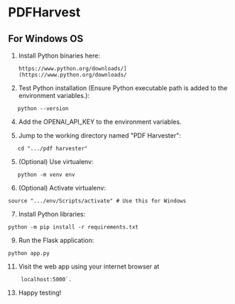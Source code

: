 # PDFHarvest

## For Windows OS

1. Install Python binaries here:
   ```
   https://www.python.org/downloads/](https://www.python.org/downloads/
   ```
3. Test Python installation (Ensure Python executable path is added to the environment variables.):
```
   python --version
```


4. Add the OPENAI_API_KEY to the environment variables.

5. Jump to the working directory named "PDF Harvester":
```
   cd ".../pdf harvester"
```


5. (Optional) Use virtualenv:
```
   python -m venv env
```


6. (Optional) Activate virtualenv:
 ```
source ".../env/Scripts/activate" # Use this for Windows
```


7. Install Python libraries:
```
python -m pip install -r requirements.txt
```


9. Run the Flask application:
```
python app.py
```

11. Visit the web app using your internet browser at
```
    localhost:5000`.
```

13. Happy testing!

